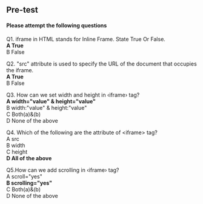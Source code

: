 ## Pre-test
#### Please attempt the following questions

Q1. iframe in HTML stands for Inline Frame. State True Or False.<br>
<b>A  True<br></b>
B  False<br>


Q2. "src" attribute is used to specify the URL of the document that occupies the iframe.<br>
<b>A  True<br></b>
B  False<br>

Q3. How can we set width and height in ‹iframe› tag?<br>
<b>A  width="value" & height="value"<br></b>
B width:"value" & height:"value"<br>
C Both(a)&(b)<br>
D  None of the above<br>

Q4. Which of the following are the attribute of &lt;iframe&gt; tag?<br>
A src<br>
B  width<br>
C  height<br>
<b>D  All of the above</b><br>

Q5.How can we add scrolling in ‹iframe› tag?<br>
A  scroll="yes"<br>
<b>B  scrolling="yes"</b><br>
C  Both(a)&(b)<br>
D  None of the above<br>
